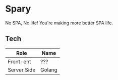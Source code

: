 # Spary
No SPA, No life! You're making more better SPA life.

## Tech
|  Role  |  Name  |
| ---- | ---- |
| Front-ent | ??? | 
| Server Side | Golang |
